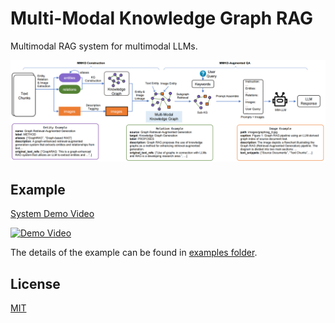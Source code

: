 # Multi-Modal Knowledge Graph RAG

Multimodal RAG system for multimodal LLMs.

![architecture](./assets/mmkg-rag-architecture.png)

## Example

[System Demo Video](./assets/mmkg-rag-recording.mp4)

[![Demo Video](https://img.youtube.com/vi/9NdHGnSZpXE/0.jpg)](https://www.youtube.com/watch?v=9NdHGnSZpXE)

The details of the example can be found in [examples folder](./examples/rag/).

## License

[MIT](./LICENSE)
